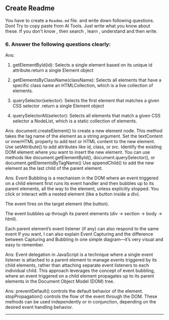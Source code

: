 ## Create Readme

You have to create a `Readme.md` file. and write down following questions. Dont Try to copy paste from AI Tools. Just write what you know about these. If you don't know , then search , learn , understand and then write.

### 6. Answer the following questions clearly:

<!-- 1. What is the difference between **getElementById, getElementsByClassName, and querySelector / querySelectorAll**? -->

Ans:

1. getElementById(id): Selects a single element based on its unique id attribute.return a single Element object

1. getElementsByClassName(className): Selects all elements that have a specific class name an HTMLCollection, which is a live collection of elements.

1. querySelector(selector): Selects the first element that matches a given CSS selector .return a single Element object

1. querySelectorAll(selector): Selects all elements that match a given CSS selector a NodeList, which is a static collection of elements.

<!-- 1. How do you **create and insert a new element into the DOM**? -->

Ans: document.createElement() to create a new element node. This method takes the tag name of the element as a string argument.
Set the textContent or innerHTML property to add text or HTML content to the new element.
Use setAttribute() to add attributes like id, class, or src.
Identify the existing DOM element where you want to insert the new element. You can use methods like document.getElementById(), document.querySelector(), or document.getElementsByTagName()
Use appendChild() to add the new element as the last child of the parent element.

<!-- 1. What is **Event Bubbling** and how does it work? -->

Ans:
Event Bubbling is a mechanism in the DOM where an event triggered on a child element first runs its event handler and then bubbles up to its parent elements, all the way to the <html> element, unless explicitly stopped.
You click or interact with a nested element (like a button inside a div).

The event fires on the target element (the button).

The event bubbles up through its parent elements (div → section → body → html).

Each parent element’s event listener (if any) can also respond to the same event
If you want, I can also explain Event Capturing and the difference between Capturing and Bubbling in one simple diagram—it’s very visual and easy to remember.

<!-- 1. What is **Event Delegation** in JavaScript? Why is it useful? -->

Ans:
Event delegation in JavaScript is a technique where a single event listener is attached to a parent element to manage events triggered by its child elements, rather than attaching separate event listeners to each individual child. This approach leverages the concept of event bubbling, where an event triggered on a child element propagates up to its parent elements in the Document Object Model (DOM) tree.

<!-- 1. What is the difference between **preventDefault() and stopPropagation()** methods? -->

Ans:
preventDefault() controls the default behavior of the element.
stopPropagation() controls the flow of the event through the DOM.
These methods can be used independently or in conjunction, depending on the desired event handling behavior.

---
